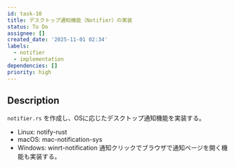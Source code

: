 ```yaml
---
id: task-10
title: デスクトップ通知機能（Notifier）の実装
status: To Do
assignee: []
created_date: '2025-11-01 02:34'
labels:
  - notifier
  - implementation
dependencies: []
priority: high
---
```


## Description

<!-- SECTION:DESCRIPTION:BEGIN -->
`notifier.rs` を作成し、OSに応じたデスクトップ通知機能を実装する。
- Linux: notify-rust
- macOS: mac-notification-sys
- Windows: winrt-notification
通知クリックでブラウザで通知ページを開く機能も実装する。
<!-- SECTION:DESCRIPTION:END -->
